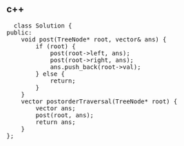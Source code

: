 ## c++
<pre>
  class Solution {
public:
    void post(TreeNode* root, vector<int>& ans) {
        if (root) {
            post(root->left, ans);
            post(root->right, ans);
            ans.push_back(root->val);
        } else {
            return;
        }
    }
    vector<int> postorderTraversal(TreeNode* root) {
        vector<int> ans;
        post(root, ans);
        return ans;
    }
};
</pre>
